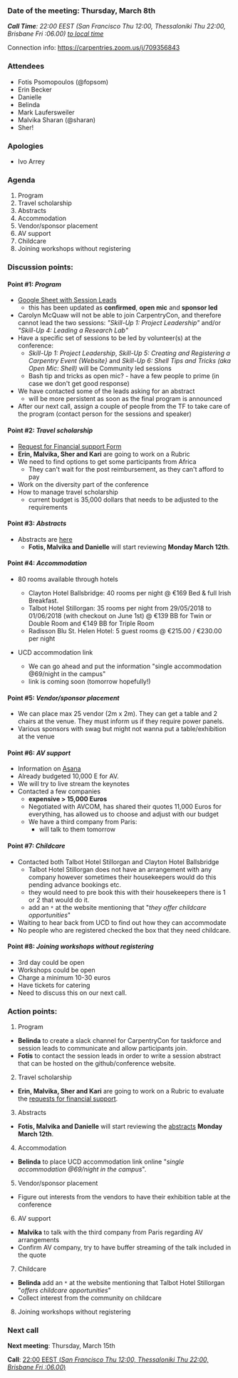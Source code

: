 ### Date of the meeting: Thursday, March 8th
_**Call Time**: 22:00 EEST (San Francisco Thu 12:00, Thessaloniki Thu 22:00, Brisbane Fri :06.00)_
_[to local time](https://www.timeanddate.com/worldclock/fixedtime.html?msg=CarpentryCon&iso=20180308T22&p1=1428&ah=1)_

Connection info: https://carpentries.zoom.us/j/709356843

### Attendees
- Fotis Psomopoulos (@fopsom)
- Erin Becker
- Danielle
- Belinda
- Mark  Laufersweiler
- Malvika Sharan (@sharan)
- Sher!

### Apologies
- Ivo Arrey

### Agenda

1. Program
2. Travel scholarship
3. Abstracts
4. Accommodation
5. Vendor/sponsor placement
6. AV support
7. Childcare
8. Joining workshops without registering

### Discussion points:

#### **Point #1**: _Program_
  - [Google Sheet with Session Leads](https://docs.google.com/spreadsheets/d/1G80RPvP8DMPZ89i2vfStdT_6ComP4qsI8ioEvUep2Vw/edit?usp=sharing)
    - this has been updated as **confirmed**, **open mic** and **sponsor led**
  - Carolyn McQuaw will  not be able to join CarpentryCon, and therefore cannot lead the two sessions: _"Skill-Up 1: Project Leadership"_ and/or _"Skill-Up 4: Leading a Research Lab"_
  - Have a specific set of sessions to be led by volunteer(s) at the conference:
    - _Skill-Up 1: Project Leadership_, _Skill-Up 5: Creating and Registering a Carpentry Event {Website}_ and _Skill-Up 6: Shell Tips and Tricks (aka Open Mic: Shell)_ will be Community led sessions
    - Bash tip and tricks as open mic? - have a few people to prime (in case we don't get good response)
  - We have contacted some of the leads asking for an abstract
    - will be more persistent as soon as the final program is announced
  - After our next call, assign a couple of people from the TF to take care of the program (contact person for the sessions and speaker)

#### **Point #2**: _Travel scholarship_
  - [Request for Financial support Form](https://docs.google.com/forms/d/1yZOuY7tq2mHrlH_MLd-dtjakBEyMQpAScsPckXGhTIo/edit)
  - **Erin, Malvika, Sher and Kari** are going to work on a Rubric
  - We need to find options to get some participants from Africa
    - They can't wait for the post reimbursement, as they can't afford to pay
  - Work on the diversity part of the conference
  - How to manage travel scholarship
    - current budget is 35,000 dollars that needs to be adjusted to the requirements

#### **Point #3**: _Abstracts_
  - Abstracts are [here](https://drive.google.com/drive/u/1/folders/0B5kTHipEnEhFfllEb1ZfZ1ZJR05Jb0psSk1XczlScWxrNjJyMldjUXNQbjE2NE5sWWJ1M00)
    - **Fotis, Malvika and Danielle** will start reviewing **Monday March 12th**.

#### **Point #4**: _Accommodation_
  - 80 rooms available through hotels
    - Clayton Hotel Ballsbridge: 40 rooms per night @ €169 Bed & full Irish Breakfast.
    - Talbot Hotel Stillorgan: 35 rooms per night from 29/05/2018 to 01/06/2018 (with checkout on June 1st) @ €139 BB for Twin or Double Room and €149 BB for Triple Room
    - Radisson Blu St. Helen Hotel: 5 guest rooms  @ €215.00 / €230.00 per night

  - UCD accommodation link
    - We can go ahead and put the information "single accommodation @69/night in the campus"
    - link is coming soon (tomorrow hopefully!)

#### **Point #5**: _Vendor/sponsor placement_
  - We can place max 25 vendor (2m x 2m). They can get a table and 2 chairs at the venue. They must inform us if they require power panels.
  - Various sponsors with swag but might not wanna put a table/exhibition at the venue

#### **Point #6**: _AV support_
  - Information on [Asana](https://app.asana.com/0/586977025886249/586977025886251)
  - Already budgeted 10,000 E for AV.
  - We will try to live stream the keynotes
  - Contacted a few companies
    - **expensive > 15,000 Euros**
    - Negotiated with AVCOM, has shared their quotes 11,000 Euros for everything, has allowed us to choose and adjust with our budget
    - We have a third company from Paris:
      - will talk to them tomorrow

#### **Point #7**: _Childcare_
  - Contacted both Talbot Hotel Stillorgan and Clayton Hotel Ballsbridge
    - Talbot Hotel Stillorgan does not have an arrangement with any company however sometimes their housekeepers would do this pending advance bookings etc.
    - they would need to pre book this with their housekeepers there is 1 or 2 that would do it.
    - add an `*` at the website mentioning that "_they offer childcare opportunities_"
  - Waiting to hear back from UCD to find out how they can accommodate
  - No people who are registered checked the box that they need childcare.

#### **Point #8**: _Joining workshops without registering_
  - 3rd day could be open
  - Workshops could be open
  - Charge a minimum 10-30 euros
  - Have tickets for catering
  - Need to discuss this on our next call.


### Action points:

1. Program
  - **Belinda** to create a slack channel for CarpentryCon for taskforce and session leads to communicate and allow participants join.
  - **Fotis** to contact the session leads in order to write a session abstract that can be hosted on the github/conference website.

2. Travel scholarship
  - **Erin, Malvika, Sher and Kari** are going to work on a Rubric to evaluate the [requests for financial support](https://docs.google.com/forms/d/1yZOuY7tq2mHrlH_MLd-dtjakBEyMQpAScsPckXGhTIo/edit).

3. Abstracts
  - **Fotis, Malvika and Danielle** will start reviewing the [abstracts](https://drive.google.com/drive/u/1/folders/0B5kTHipEnEhFfllEb1ZfZ1ZJR05Jb0psSk1XczlScWxrNjJyMldjUXNQbjE2NE5sWWJ1M00) **Monday March 12th**.

4. Accommodation
  - **Belinda** to place UCD accommodation link online "_single accommodation @69/night in the campus_".

5. Vendor/sponsor placement
  - Figure out interests from the vendors to have their exhibition table at the conference

6. AV support
  - **Malvika** to talk with the third company from Paris regarding AV arrangements
  - Confirm AV company, try to have buffer streaming of the talk included in the quote

7. Childcare
  - **Belinda** add an `*` at the website mentioning that Talbot Hotel Stillorgan "_offers childcare opportunities_"
  - Collect interest from the community on childcare

8. Joining workshops without registering



### Next call

**Next meeting**: Thursday, March 15th

**Call**:  [22:00 EEST (_San Francisco Thu 12:00, Thessaloniki Thu 22:00, Brisbane Fri :06.00_)](https://www.timeanddate.com/worldclock/fixedtime.html?msg=CarpentryCon&iso=20180315T22&p1=1428&ah=1)
